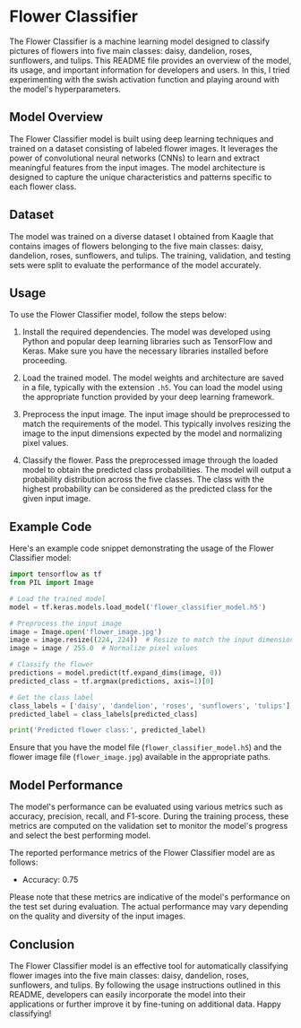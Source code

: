 # Flower Classifier

The Flower Classifier is a machine learning model designed to classify pictures of flowers into five main classes: daisy, dandelion, roses, sunflowers, and tulips. This README file provides an overview of the model, its usage, and important information for developers and users. In this, I tried experimenting with the swish activation function and playing around with the model's hyperparameters.

## Model Overview

The Flower Classifier model is built using deep learning techniques and trained on a dataset consisting of labeled flower images. It leverages the power of convolutional neural networks (CNNs) to learn and extract meaningful features from the input images. The model architecture is designed to capture the unique characteristics and patterns specific to each flower class.

## Dataset

The model was trained on a diverse dataset I obtained from Kaagle that contains images of flowers belonging to the five main classes: daisy, dandelion, roses, sunflowers, and tulips. The training, validation, and testing sets were split to evaluate the performance of the model accurately.

## Usage

To use the Flower Classifier model, follow the steps below:

1. Install the required dependencies. The model was developed using Python and popular deep learning libraries such as TensorFlow and Keras. Make sure you have the necessary libraries installed before proceeding.

2. Load the trained model. The model weights and architecture are saved in a file, typically with the extension `.h5`. You can load the model using the appropriate function provided by your deep learning framework.

3. Preprocess the input image. The input image should be preprocessed to match the requirements of the model. This typically involves resizing the image to the input dimensions expected by the model and normalizing pixel values.

4. Classify the flower. Pass the preprocessed image through the loaded model to obtain the predicted class probabilities. The model will output a probability distribution across the five classes. The class with the highest probability can be considered as the predicted class for the given input image.

## Example Code

Here's an example code snippet demonstrating the usage of the Flower Classifier model:

```python
import tensorflow as tf
from PIL import Image

# Load the trained model
model = tf.keras.models.load_model('flower_classifier_model.h5')

# Preprocess the input image
image = Image.open('flower_image.jpg')
image = image.resize((224, 224))  # Resize to match the input dimensions expected by the model
image = image / 255.0  # Normalize pixel values

# Classify the flower
predictions = model.predict(tf.expand_dims(image, 0))
predicted_class = tf.argmax(predictions, axis=1)[0]

# Get the class label
class_labels = ['daisy', 'dandelion', 'roses', 'sunflowers', 'tulips']
predicted_label = class_labels[predicted_class]

print('Predicted flower class:', predicted_label)
```

Ensure that you have the model file (`flower_classifier_model.h5`) and the flower image file (`flower_image.jpg`) available in the appropriate paths.

## Model Performance

The model's performance can be evaluated using various metrics such as accuracy, precision, recall, and F1-score. During the training process, these metrics are computed on the validation set to monitor the model's progress and select the best performing model.

The reported performance metrics of the Flower Classifier model are as follows:

- Accuracy: 0.75

Please note that these metrics are indicative of the model's performance on the test set during evaluation. The actual performance may vary depending on the quality and diversity of the input images.

## Conclusion

The Flower Classifier model is an effective tool for automatically classifying flower images into the five main classes: daisy, dandelion, roses, sunflowers, and tulips. By following the usage instructions outlined in this README, developers can easily incorporate the model into their applications or further improve it by fine-tuning on additional data. Happy classifying!
